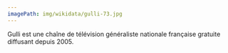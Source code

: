 ```yaml
---
imagePath: img/wikidata/gulli-73.jpg
---
```


Gulli est une chaîne de télévision généraliste nationale française gratuite diffusant depuis 2005.
